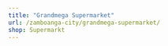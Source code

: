 ```yaml
---
title: "Grandmega Supermarket"
url: /zamboanga-city/grandmega-supermarket/
shop: Supermarkt
---
```

